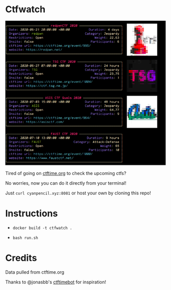 
# Ctfwatch

![cool stuff](screenshot.png)

Tired of going on [ctftime.org](https://ctftime.org) to check the upcoming ctfs?

No worries, now you can do it directly from your terminal!

Just `curl cyanpencil.xyz:8081` or host your own by cloning this repo!



# Instructions

- `docker build -t ctfwatch .`

- `bash run.sh`

# Credits

Data pulled from ctftime.org

Thanks to @jonasbb's [ctftimebot](https://github.com/jonasbb/ctftimebot) for inspiration!

